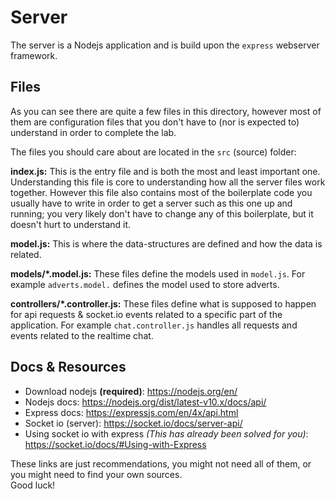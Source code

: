 # Server

The server is a Nodejs application and is build upon the `express` webserver framework.

## Files

As you can see there are quite a few files in this directory, however most of them are configuration files that you don't have to (nor is expected to) understand in order to complete the lab.

The files you should care about are located in the `src` (source) folder:

**index.js:** This is the entry file and is both the most and least important one. Understanding this file is core to understanding how all the server files work together. However this file also contains most of the boilerplate code you usually have to write in order to get a server such as this one up and running; you very likely don't have to change any of this boilerplate, but it doesn't hurt to understand it.

**model.js:** This is where the data-structures are defined and how the data is related.

**models/*.model.js:** These files define the models used in `model.js`. For example `adverts.model.` defines the model used to store adverts.

**controllers/*.controller.js:** These files define what is supposed to happen for api requests & socket.io events related to a specific part of the application. For example `chat.controller.js` handles all requests and events related to the realtime chat.

## Docs & Resources

* Download nodejs __(required)__: <https://nodejs.org/en/>
* Nodejs docs: <https://nodejs.org/dist/latest-v10.x/docs/api/>
* Express docs: <https://expressjs.com/en/4x/api.html>
* Socket io (server): <https://socket.io/docs/server-api/>
* Using socket io with express _(This has already been solved for you)_: <https://socket.io/docs/#Using-with-Express>

These links are just recommendations, you might not need all of them, or you might need to find your own sources. <br>
Good luck!
